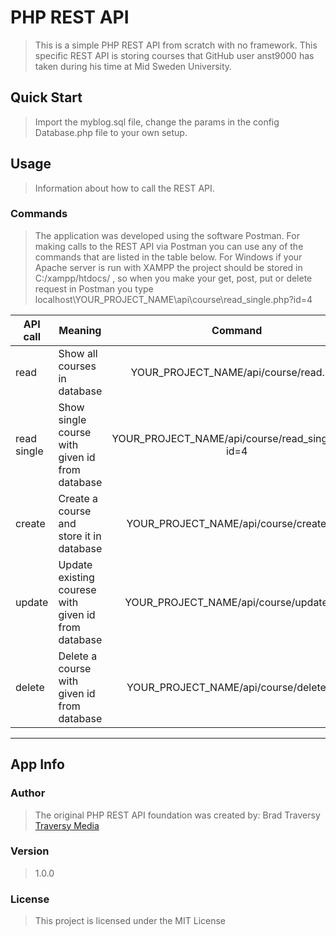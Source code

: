 # PHP REST API
> This is a simple PHP REST API from scratch with no framework.
> This specific REST API is storing courses that GitHub user anst9000
> has taken during his time at Mid Sweden University.

## Quick Start
> Import the myblog.sql file, change the params in the config
> Database.php file to your own setup.

## Usage
> Information about how to call the REST API.

### Commands
> The application was developed using the software Postman.
> For making calls to the REST API via Postman you can use
> any of the commands that are listed in the table below.
> For Windows if your Apache server is run with XAMPP the project
> should be stored in C:/xampp/htdocs/<PROJECT>
> , so when you make your get, post, put or delete request in Postman
> you type localhost\YOUR_PROJECT_NAME\api\course\read_single.php?id=4

| API call    | Meaning                                             |                      Command                      | Postman settings |
| ----------- | --------------------------------------------------- | :-----------------------------------------------: | ---------------- |
| read        | Show all courses in database                        |       YOUR_PROJECT_NAME/api/course/read.php       | GET              |
| read single | Show single course with given id from database      | YOUR_PROJECT_NAME/api/course/read_single.php?id=4 | GET/POST         |
| create      | Create a course and store it in database            |      YOUR_PROJECT_NAME/api/course/create.php      | PUT              |
| update      | Update existing courese with given id from database |      YOUR_PROJECT_NAME/api/course/update.php      | PUT              |
| delete      | Delete a course with given id from database         |      YOUR_PROJECT_NAME/api/course/delete.php      | GET              |

___
## App Info

### Author
> The original PHP REST API foundation was created by:
> Brad Traversy
> [Traversy Media](http://www.traversymedia.com)

### Version
> 1.0.0

### License
> This project is licensed under the MIT License